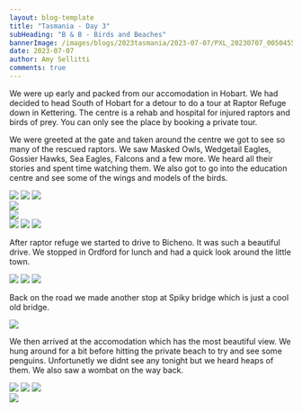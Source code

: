 ```yaml
---
layout: blog-template
title: "Tasmania - Day 3"
subHeading: "B & B - Birds and Beaches"
bannerImage: /images/blogs/2023tasmania/2023-07-07/PXL_20230707_005045519.jpg
date: 2023-07-07
author: Amy Sellitti
comments: true
---
```


We were up early and packed from our accomodation in Hobart. We had decided to head South of Hobart for a detour to do a tour at Raptor Refuge down in Kettering. The centre is a rehab and hospital for injured raptors and birds of prey. You can only see the place by booking a private tour. 

We were greeted at the gate and taken around the centre we got to see so many of the rescued raptors. We saw Masked Owls, Wedgetail Eagles, Gossier Hawks, Sea Eagles, Falcons and a few more. We heard all their stories and spent time watching them. We also got to go into the education centre and see some of the wings and models of the birds. 

<div class="grid-3c">
  <img src="/images/blogs/2023tasmania/2023-07-07/PXL_20230707_001540115.jpg"/>
  <img src="/images/blogs/2023tasmania/2023-07-07/PXL_20230707_005835287.jpg"/>
  <img src="/images/blogs/2023tasmania/2023-07-07/PXL_20230707_005045519.jpg"/>
</div>
<div class="center-image"><img src="/images/blogs/2023tasmania/2023-07-07/20000101000048_IMG_0428.jpg" /></div>
<div class="center-image"><img src="/images/blogs/2023tasmania/2023-07-07/20000101000304_IMG_0441.jpg" /></div>
<div class="grid-3c">
  <img src="/images/blogs/2023tasmania/2023-07-07/20000101000006_IMG_0458.jpg"/>
  <img src="/images/blogs/2023tasmania/2023-07-07/20000101000006_IMG_0466 (1).jpg"/>
  <img src="/images/blogs/2023tasmania/2023-07-07/PXL_20230707_001003617.jpg"/>
</div>

After raptor refuge we started to drive to Bicheno. It was such a beautiful drive. We stopped in Ordford for lunch and had a quick look around the little town.

<div class="grid-1l-2w">
  <img src="/images/blogs/2023tasmania/2023-07-07/PXL_20230707_042146565.jpg"/>
  <img src="/images/blogs/2023tasmania/2023-07-07/PXL_20230707_035647086.jpg"/>
  <img src="/images/blogs/2023tasmania/2023-07-07/PXL_20230707_042136964.jpg"/>
</div>

Back on the road we made another stop at Spiky bridge which is just a cool old bridge. 

<div class="center-image"><img src="/images/blogs/2023tasmania/2023-07-07/PXL_20230707_050643121.jpg" /></div>

We then arrived at the accomodation which has the most beautiful view. We hung around for a bit before hitting the private beach to try and see some penguins. Unfortunetly we didnt see any tonight but we heard heaps of them. We also saw a wombat on the way back.

<div class="grid-3c">
  <img src="/images/blogs/2023tasmania/2023-07-07/PXL_20230707_060252396.jpg"/>
  <img src="/images/blogs/2023tasmania/2023-07-07/PXL_20230707_071329742.jpg"/>
  <img src="/images/blogs/2023tasmania/2023-07-07/PXL_20230707_071449683.jpg"/>
</div>
<div class="center-image"><img src="/images/blogs/2023tasmania/2023-07-07/PXL_20230707_071657323.MP.jpg" /></div>